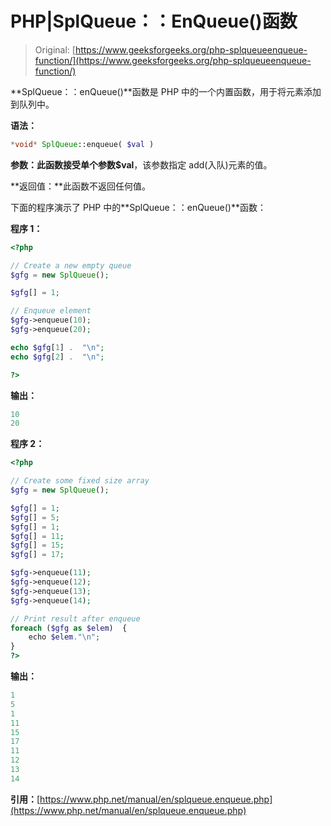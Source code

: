 # PHP|SplQueue：：EnQueue()函数

> Original: [https://www.geeksforgeeks.org/php-splqueueenqueue-function/](https://www.geeksforgeeks.org/php-splqueueenqueue-function/)

**SplQueue：：enQueue()**函数是 PHP 中的一个内置函数，用于将元素添加到队列中。

**语法：**

```php
*void* SplQueue::enqueue( $val )
```

**参数：**此函数接受单个参数**$val**，该参数指定 add(入队)元素的值。

**返回值：**此函数不返回任何值。

下面的程序演示了 PHP 中的**SplQueue：：enQueue()**函数：

**程序 1：**

```php
<?php

// Create a new empty queue
$gfg = new SplQueue();

$gfg[] = 1;

// Enqueue element
$gfg->enqueue(10);
$gfg->enqueue(20);

echo $gfg[1] .  "\n";
echo $gfg[2] .  "\n";

?>
```

**输出：**

```php
10
20

```

**程序 2：**

```php
<?php

// Create some fixed size array
$gfg = new SplQueue();

$gfg[] = 1;
$gfg[] = 5;
$gfg[] = 1;
$gfg[] = 11;
$gfg[] = 15;
$gfg[] = 17;

$gfg->enqueue(11);
$gfg->enqueue(12);
$gfg->enqueue(13);
$gfg->enqueue(14);

// Print result after enqueue
foreach ($gfg as $elem)  {
    echo $elem."\n";
}
?>
```

**输出：**

```php
1
5
1
11
15
17
11
12
13
14

```

**引用：**[https://www.php.net/manual/en/splqueue.enqueue.php](https://www.php.net/manual/en/splqueue.enqueue.php)